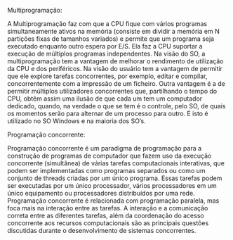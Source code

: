 Multiprogramação: 

  A Multiprogramação faz com que a CPU fique com vários programas simultaneamente ativos na memória (consiste em dividir a memória
em N partições fixas de tamanhos variados) e permite que um programa seja executado enquanto outro espera por E/S. Ela faz a CPU
suportar a execução de múltiplos programas independentes. 
  Na visão do SO, a multiprogramação tem a vantagem de melhorar o rendimento de utilização da CPU e dos periféricos. 
  Na visão do usuário tem a vantagem de permitir que ele explore tarefas concorrentes, por exemplo, editar e compilar, 
concorrentemente com a impressão de um ficheiro. Outra vantagem é a de permitir múltiplos utilizadores concorrentes que,
partilhando o tempo do CPU, obtêm assim uma ilusão de que cada um tem um computador dedicado, quando, na verdade o que se tem é o 
controle, pelo SO, de quais os momentos serão para alternar de um processo para outro. E isto é utilizado no SO Windows e 
na maioria dos SO’s. 

Programação concorrente: 

  Programação concorrente é um paradigma de programação para a construção de programas de computador que fazem uso da execução 
concorrente (simultânea) de várias tarefas computacionais interativas, que podem ser implementadas como programas separados ou 
como um conjunto de threads criadas por um único programa. Essas tarefas podem ser executadas por um único processador, vários 
processadores em um único equipamento ou processadores distribuídos por uma rede. Programação concorrente é relacionada com 
programação paralela, mas foca mais na interação entre as tarefas. A interação e a comunicação correta entre as diferentes 
tarefas, além da coordenação do acesso concorrente aos recursos computacionais são as principais questões discutidas durante o 
desenvolvimento de sistemas concorrentes.
